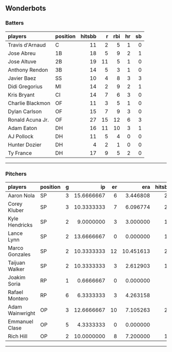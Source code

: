 ## Wonderbots

### Batters

 
|players          |position | hitsbb|  r| rbi| hr| sb| 
|:----------------|:--------|------:|--:|---:|--:|--:| 
|Travis d'Arnaud  |C        |     11|  2|   5|  1|  0| 
|Jose Abreu       |1B       |     18|  5|   9|  2|  1| 
|Jose Altuve      |2B       |     19| 11|   5|  1|  0| 
|Anthony Rendon   |3B       |     14|  5|   3|  1|  0| 
|Javier Baez      |SS       |     10|  4|   8|  3|  3| 
|Didi Gregorius   |MI       |     14|  2|   9|  2|  1| 
|Kris Bryant      |CI       |     14|  7|   6|  3|  0| 
|Charlie Blackmon |OF       |     11|  3|   5|  1|  0| 
|Dylan Carlson    |OF       |     15|  7|   9|  3|  0| 
|Ronald Acuna Jr. |OF       |     27| 15|  12|  6|  3| 
|Adam Eaton       |DH       |     16| 11|  10|  3|  1| 
|AJ Pollock       |DH       |     11|  5|   4|  0|  0| 
|Hunter Dozier    |DH       |      4|  2|   1|  0|  0| 
|Ty France        |DH       |     17|  9|   5|  2|  0| 

* * *

### Pitchers

 
|players         |position |  g|         ip| er|       era| hitsbb|      whip| so|  w| sv| 
|:---------------|:--------|--:|----------:|--:|---------:|------:|---------:|--:|--:|--:| 
|Aaron Nola      |SP       |  3| 15.6666667|  6|  3.446808|     22| 1.4042553| 18|  0|  0| 
|Corey Kluber    |SP       |  3| 10.3333333|  7|  6.096774|     23| 2.2258065| 12|  0|  0| 
|Kyle Hendricks  |SP       |  2|  9.0000000|  3|  3.000000|     12| 1.3333333| 10|  0|  0| 
|Lance Lynn      |SP       |  2| 13.6666667|  0|  0.000000|     13| 0.9512195| 17|  1|  0| 
|Marco Gonzales  |SP       |  2| 10.3333333| 12| 10.451613|     22| 2.1290323|  8|  0|  0| 
|Taijuan Walker  |SP       |  2| 10.3333333|  3|  2.612903|     12| 1.1612903| 12|  0|  0| 
|Joakim Soria    |RP       |  1|  0.6666667|  0|  0.000000|      2| 3.0000000|  0|  0|  0| 
|Rafael Montero  |RP       |  6|  6.3333333|  3|  4.263158|      6| 0.9473684|  8|  1|  2| 
|Adam Wainwright |OP       |  3| 12.6666667| 10|  7.105263|     24| 1.8947368| 14|  0|  0| 
|Emmanuel Clase  |OP       |  5|  4.3333333|  0|  0.000000|      4| 0.9230769|  6|  1|  2| 
|Rich Hill       |OP       |  2| 10.0000000|  8|  7.200000|     11| 1.1000000| 11|  1|  0| 


* * *


